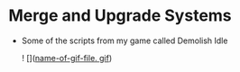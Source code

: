 # Merge and Upgrade Systems

- Some of the scripts from my game called Demolish Idle


  ! []([name-of-gif-file. gif](https://media.giphy.com/media/AQfmkV0nuayMLlEbxz/giphy.mp4))


